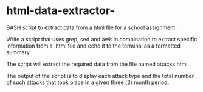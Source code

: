 # html-data-extractor-
BASH script to extract data from a html file for a school assignment

Write a script that uses grep, sed and awk in combination to extract specific information from a .html file and echo it to the terminal as a formatted summary.

The script will extract the required data from the file named attacks.html.

The output of the script is to display each attack type and the total number of such attacks that took
place in a given three (3) month period.
